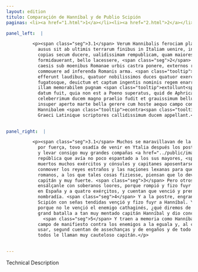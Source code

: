 ```yaml
---
layout: edition
titulo: Comparaçión de Hanníbal y de Publio Scipión
paginas: <li><a href="1.html">1</a></li><li><a href="2.html">2</a></li><li><a href="3.html">3</a></li><li><a href="4.html">4</a></li><li><a href="5.html">5</a></li><li><a href="6.html">6</a></li><li><a href="7.html">7</a></li><li><a href="8.html">8</a></li><li><a href="9.html">9</a></li><li><a href="10.html">10</a></li><li><a href="11.html">11</a></li><li><a href="12.html">12</a></li><li><a href="13.html">13</a></li>

panel_left:  |

          <p><span class="seg">3.1</span> Verum Hannibalis ferociam plaerique mirantur, qui expugnato Sagunto
            ausus sit ab ultimis terrarum finibus in Italiam uenire, ingentes peditum equitumque
            copias secum ducere, ualidissimam rempublicam, quam maiores sui non mediocriter
            formidauerant, bello lacessere, <span class="seg">2</span> multis exercitibus consulibus imperatoribus
            caesis sub moenibus Romanae urbis castra ponere, externos reges longinquas nationes
            commouere ad inferenda Romanis arma. <span class="tooltip">Haec<span class="tooltiptext">Nec <span class="siglas">F</span> </span></span> qui fecerit maximum ac <span class="tooltip">fortissimum<span class="tooltiptext">ferocissimum <span class="siglas">F M N P R S U W</span> </span></span> ducem habendum putant. <span class="seg">3</span> Alii uero in Scipionem conuersi summis eum
            efferunt laudibus, quatuor nobilissimos duces quatuor exercitus in Hispania fusos
            fugatosque, deuictum et captum ingentis nominis regem enarrant. <span class="seg">4</span> Postremo
            illam memorabilem pugnam <span class="tooltip">extollunt<span class="tooltiptext">tollunt <span class="siglas">S</span> </span></span>, qua Scipio collatis signis Hannibalem profligauit. Nam si Fabio inquiunt laudi
            datum fuit, quia non est a Poeno superatus, quid de Aphricano dicendum erit, qui
            celeberrimum ducem magno praelio fudit et grauissimum bellum confecit? <span class="seg">5</span> Hunc
            insuper aperto marte bella gerere cum hoste aequo campo congredi consuesse memorant.
            Hannibalem <span class="tooltip">econtra<span class="tooltiptext">contra <span class="siglas">F M N P R S U W</span> </span></span> insidiis dolis atque omni genere fallaciae uti solitum tradunt. Itaque omnes
            Graeci Latinique scriptores callidissimum ducem appellant.</p>
        

panel_right:  |

          <p><span class="seg">3.1</span> Muchos se maravillavan de la ferocidad de Hanníbal que, tomado Sagunto
            por fuerça, tovo osadía de venir en Ytalia después los postrimeros fines de las tierras,
            y levar consigo muy grandes compañas <a href="../public/images/1491/192r.jpg" target="new"><img class="facs" src="../public/images/1491/1491.jpg"/></a>[192r,a] de peones y cavalleros, y apassionar con guerra la muy mucho valerosa
            república que avía no poco espantado a los sus mayores, <span class="seg">2</span> y después de
            muertos muchos exércitos y cónsules y capitanes aposentarse junto a los muros de Roma; y
            conmover los reyes estraños y las naçiones lexanas para que tomassen armas contra los
            romanos, a los que tales cosas fiziesse, piensan que lo devan tener por muy grande
            capitán y muy fuerte. <span class="seg">3</span> Pero otros, bueltos a considerar lo de Scipión,
            ensálçanle con soberanos loores, porque rompió y fizo fuyr a quatro muy nobles capitanes
            en España y a quatro exérçitos, y cuentan que venció y prendió un rey de muy grand
            nombradía. <span class="seg">4</span> Y a la postre, engrandeçe aquella memorable batalla, en que
            Scipión con señas tendidas vençió y fizo fuyr a Hanníbal. Y dizen que si Fabio fue loado
            porque no le vençió el enemigo cathaginés, ¿qué diremos de Africano que vençió en tan
            grand batalla a tan muy mentado capitán Hanníbal y dio conclusión a tan grave guerra?
              <span class="seg">5</span> Y traen a memoria como Hanníbal acostumbrava guerrear peleando en el
            campo de manifiesto contra los enemigos a la eguala y, al contrario, Hanníbal solía
            usar, segund cuentan de assechanças y de engaños y de todo linaje de falaçia. Assí que
            todos le llaman muy cauteloso capitán.</p>
        

---
```


Technical Description 